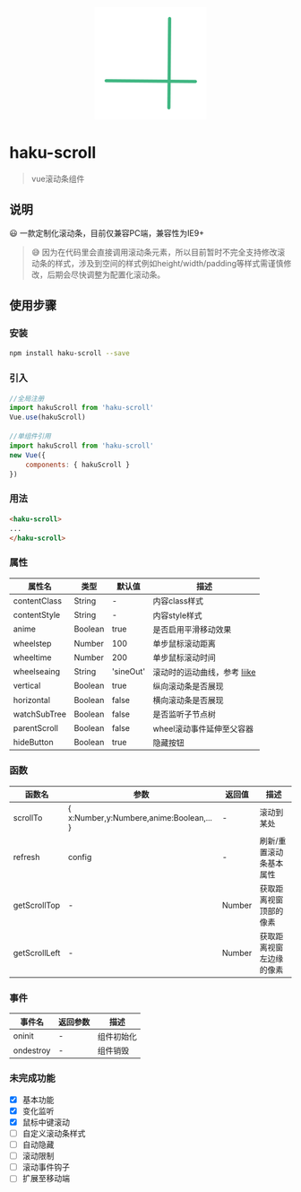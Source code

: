 <div align="center">
<img src="https://raw.githubusercontent.com/hakubox/haku-scroll/master/src/assets/logo.png" >
</div>

# haku-scroll

> vue滚动条组件

## 说明

:smiley: 一款定制化滚动条，目前仅兼容PC端，兼容性为IE9+

> :sweat_smile: 因为在代码里会直接调用滚动条元素，所以目前暂时不完全支持修改滚动条的样式，涉及到空间的样式例如height/width/padding等样式需谨慎修改，后期会尽快调整为配置化滚动条。

## 使用步骤

### 安装

``` bash
npm install haku-scroll --save
```

### 引入

``` javascript
//全局注册
import hakuScroll from 'haku-scroll'
Vue.use(hakuScroll)

//单组件引用
import hakuScroll from 'haku-scroll'
new Vue({
    components: { hakuScroll }
})
```

### 用法

``` html
<haku-scroll>
...
</haku-scroll>
```

### 属性

属性名 | 类型 | 默认值 | 描述
---|---|---|---
contentClass | String | - | 内容class样式
contentStyle | String | - | 内容style样式
anime | Boolean | true | 是否启用平滑移动效果
wheelstep | Number | 100 | 单步鼠标滚动距离
wheeltime | Number | 200 | 单步鼠标滚动时间
wheelseaing | String | 'sineOut' | 滚动时的运动曲线，参考 [liike](https://github.com/LiikeJS/Liike)
vertical | Boolean | true | 纵向滚动条是否展现
horizontal | Boolean | false | 横向滚动条是否展现
watchSubTree | Boolean | false | 是否监听子节点树
parentScroll | Boolean | false | wheel滚动事件延伸至父容器
hideButton | Boolean | true | 隐藏按钮

### 函数

函数名 | 参数 | 返回值 | 描述
---|---|---|---
scrollTo | { x:Number,y:Numbere,anime:Boolean,... } | - | 滚动到某处
refresh | config | - | 刷新/重置滚动条基本属性
getScrollTop | - | Number | 获取距离视窗顶部的像素
getScrollLeft | - | Number | 获取距离视窗左边缘的像素

### 事件

事件名 | 返回参数 | 描述
---|---|---
oninit | - | 组件初始化
ondestroy | - | 组件销毁

### 未完成功能

- [x] 基本功能
- [x] 变化监听
- [x] 鼠标中键滚动
- [ ] 自定义滚动条样式
- [ ] 自动隐藏
- [ ] 滚动限制
- [ ] 滚动事件钩子
- [ ] 扩展至移动端